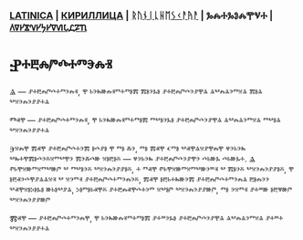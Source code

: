 ### [LATINICA](../Latn/Nablyudatelj.md) | [КИРИЛЛИЦА](../Cyrl/Наблюдатель.md) | [ᚱᚢᚾᛁᚳᚺᛖᛊᚲᚨᚤᚨ](../Runr/ᚾᚨᛒᛚᚤᚢᛞᚨᛏᛖᛚᛃ.md) | ⰃⰎⰀⰃⰑⰎⰉⰜⰀ | [𐍓𐍠𐍔𐍮𐍝𐍔𐍟𐍔𐍠𐍜𐍡𐍚𐍐𐍴](../Perm/𐍝𐍐𐍑𐍛𐍳𐍓𐍐𐍢𐍔𐍛𐍰.md)

#  Ⱀⰰⰱⰾⱓⰴⰰⱅⰵⰾⱐ

Ⱑ — ⱀⰰⰱⰾⱓⰴⰰⱅⰵⰾⱐ, ⰹ ⱃⰵⰸⱆⰾⱐⱅⰰⱅⱁⰿ ⰿⱁⰵⰳⱁ ⱀⰰⰱⰾⱓⰴⰵⱀⰹⱑ ⱑⰲⰾⱑⰵⱅⱄⱑ ⰿⱁⱑ ⰲⱄⰵⰾⰵⱀⱀⰰⱑ

Ⱅⱏⰹ — ⱀⰰⰱⰾⱓⰴⰰⱅⰵⰾⱐ, ⰹ ⱃⰵⰸⱆⰾⱐⱅⰰⱅⱁⰿ ⱅⰲⱁⰵⰳⱁ ⱀⰰⰱⰾⱓⰴⰵⱀⰹⱑ ⱑⰲⰾⱑⰵⱅⱄⱑ ⱅⰲⱁⱑ ⰲⱄⰵⰾⰵⱀⱀⰰⱑ

Ⰵⱄⰾⰹ ⰿⱏⰹ ⱀⰰⰱⰾⱓⰴⰰⰵⰿ ⱁⰴⱀⱁ ⰹ ⱅⱁ ⰶⰵ, ⱅⱁ ⰿⱏⰹ ⱔⱅⱁ ⰲⱏⰹⱑⱄⱀⰹⰾⰹ ⱍⰵⱃⰵⰸ ⰲⰸⰰⰹⰿⱁⰴⰵⰻⱄⱅⰲⰹⰵ ⰿⰵⰶⰴⱆ ⱄⱁⰱⱁⰻ — ⱍⰵⱃⰵⰸ ⱀⰰⰱⰾⱓⰴⰵⱀⰹⰵ ⰴⱃⱆⰳ ⰴⱃⱆⰳⰰ. Ⱑ ⱂⱃⰹⱄⱆⱅⱄⱅⰲⱆⱓ ⰲ ⱅⰲⱁⰵⰻ ⰲⱄⰵⰾⰵⱀⱀⱁⰻ, ⰰ ⱅⱏⰹ ⱂⱃⰹⱄⱆⱅⱄⱅⰲⱆⰵⱎⱐ ⰲ ⰿⱁⰵⰻ ⰲⱄⰵⰾⰵⱀⱀⱁⰻ, ⰹ ⱁⰱⱏⰵⰴⰹⱀⱑⱑⱄⱐ ⰲ ⱄⰵⱅⱐ ⱀⰰⰱⰾⱓⰴⰰⱅⰵⰾⰵⰻ, ⰿⱏⰹ ⱁⰱⱃⰰⰸⱆⰵⰿ ⱀⰰⰱⰾⱓⰴⰰⱅⰵⰾⱑ ⰱⱁⰾⰵⰵ ⰲⱏⰹⱄⱁⰽⱁⰳⱁ ⱆⱃⱁⰲⱀⱑ, ⰽⱁⱅⱁⱃⱏⰹⰻ ⱀⰰⰱⰾⱏⰹⰴⰰⰵⱅ ⱄⰲⱁⱓ ⰲⱄⰵⰾⰵⱀⱀⱆⱓ, ⱅⱁ ⰵⱄⱅⱐ ⱀⰰⱎⱆ ⱁⰱⱋⱆⱓ ⰲⱄⰵⰾⰵⱀⱀⱆⱓ

Ⰿⱏⰹ — ⱀⰰⰱⰾⱓⰴⰰⱅⰵⰾⰹ, ⰹ ⱃⰵⰸⱆⰾⱐⱅⰰⱅⱁⰿ ⱀⰰⱎⰵⰳⱁ ⱀⰰⰱⰾⱓⰴⰵⱀⰹⱑ ⱑⰲⰾⱑⰵⱅⱄⱑ ⱀⰰⱎⰰ ⰲⱄⰵⰾⰵⱀⱀⰰⱑ
